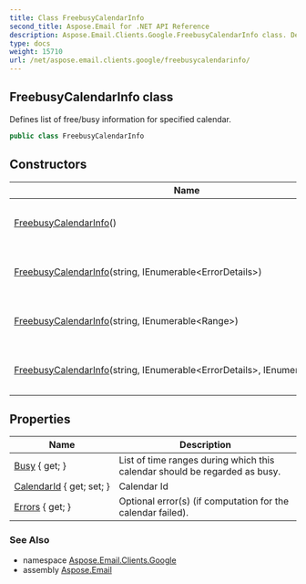 ```yaml
---
title: Class FreebusyCalendarInfo
second_title: Aspose.Email for .NET API Reference
description: Aspose.Email.Clients.Google.FreebusyCalendarInfo class. Defines list of free/busy information for specified calendar
type: docs
weight: 15710
url: /net/aspose.email.clients.google/freebusycalendarinfo/
---
```

## FreebusyCalendarInfo class

Defines list of free/busy information for specified calendar.

```csharp
public class FreebusyCalendarInfo
```

## Constructors

| Name | Description |
| --- | --- |
| [FreebusyCalendarInfo](freebusycalendarinfo/#constructor)() | Initializes a new instance of the FreebusyCalendarInfo class. |
| [FreebusyCalendarInfo](freebusycalendarinfo/#constructor_1)(string, IEnumerable&lt;ErrorDetails&gt;) | Initializes a new instance of the FreebusyCalendarInfo class. |
| [FreebusyCalendarInfo](freebusycalendarinfo/#constructor_3)(string, IEnumerable&lt;Range&gt;) | Initializes a new instance of the FreebusyCalendarInfo class. |
| [FreebusyCalendarInfo](freebusycalendarinfo/#constructor_2)(string, IEnumerable&lt;ErrorDetails&gt;, IEnumerable&lt;Range&gt;) | Initializes a new instance of the FreebusyCalendarInfo class. |

## Properties

| Name | Description |
| --- | --- |
| [Busy](../../aspose.email.clients.google/freebusycalendarinfo/busy/) { get; } | List of time ranges during which this calendar should be regarded as busy. |
| [CalendarId](../../aspose.email.clients.google/freebusycalendarinfo/calendarid/) { get; set; } | Calendar Id |
| [Errors](../../aspose.email.clients.google/freebusycalendarinfo/errors/) { get; } | Optional error(s) (if computation for the calendar failed). |

### See Also

* namespace [Aspose.Email.Clients.Google](../../aspose.email.clients.google/)
* assembly [Aspose.Email](../../)


